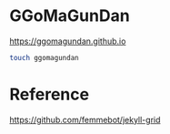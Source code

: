 # GGoMaGunDan

https://ggomagundan.github.io


```sh
touch ggomagundan
```

Reference
=========================
https://github.com/femmebot/jekyll-grid
